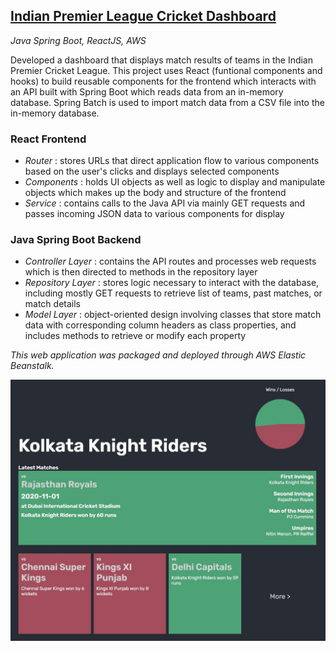 ## <a href="http://ipldashboardjs-env.eba-eaij2vm4.us-west-2.elasticbeanstalk.com/"> Indian Premier League Cricket Dashboard </a>
<i> Java Spring Boot, ReactJS, AWS </i>

Developed a dashboard that displays match results of teams in the Indian Premier Cricket League. This project uses React 
(funtional components and hooks) to build reusable components for the frontend which interacts with an API built with 
Spring Boot which reads data from an in-memory database. Spring Batch is used to import match data from a CSV file into the
in-memory database.

### React Frontend
- <i>Router</i> : stores URLs that direct application flow to various components based on the user's clicks and displays selected components
- <i>Components</i> : holds UI objects as well as logic to display and manipulate objects which makes up the body and structure of the frontend
- <i>Service</i> : contains calls to the Java API via mainly GET requests and passes incoming JSON data to various components for display

### Java Spring Boot Backend
- <i>Controller Layer</i> : contains the API routes and processes web requests which is then directed to methods in the repository layer
- <i>Repository Layer</i> : stores logic necessary to interact with the database, including mostly GET requests to retrieve list of teams, past matches, or match details
- <i>Model Layer</i> : object-oriented design involving classes that store match data with corresponding column headers as class properties, and includes methods to retrieve or modify each property

<i> This web application was packaged and deployed through AWS Elastic Beanstalk. </i>

 <img src="https://github.com/abhigya-ps/ipl-dashboard/blob/main/src/main/resources/ipl-dashboard-demo.JPG" alt="demo_team" align="center">

